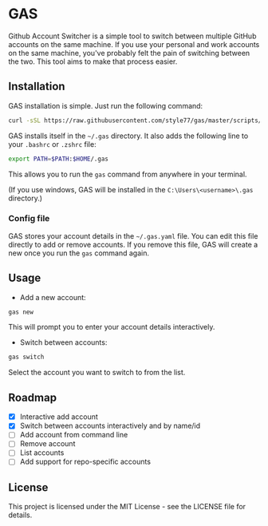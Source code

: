 # GAS

Github Account Switcher is a simple tool to switch between multiple GitHub accounts on the same machine. If you use your personal and work accounts on the same machine, you've probably felt the pain of switching between the two. This tool aims to make that process easier.

## Installation

GAS installation is simple. Just run the following command:

```bash
curl -sSL https://raw.githubusercontent.com/style77/gas/master/scripts/install.sh | bash
```

GAS installs itself in the `~/.gas` directory. It also adds the following line to your `.bashrc` or `.zshrc` file:

```bash
export PATH=$PATH:$HOME/.gas
```

This allows you to run the `gas` command from anywhere in your terminal.

(If you use windows, GAS will be installed in the `C:\Users\<username>\.gas` directory.)

### Config file

GAS stores your account details in the `~/.gas.yaml` file. You can edit this file directly to add or remove accounts.
If you remove this file, GAS will create a new once you run the `gas` command again.

## Usage

- Add a new account:

```bash
gas new
```

This will prompt you to enter your account details interactively.

- Switch between accounts:

```bash
gas switch
```

Select the account you want to switch to from the list.

## Roadmap

- [x] Interactive add account
- [x] Switch between accounts interactively and by name/id
- [ ] Add account from command line
- [ ] Remove account
- [ ] List accounts
- [ ] Add support for repo-specific accounts

## License
This project is licensed under the MIT License - see the LICENSE file for details.

